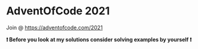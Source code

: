 # AdventOfCode 2021
Join @ https://adventofcode.com/2021

**❗ Before you look at my solutions consider solving examples by yourself ❗**
